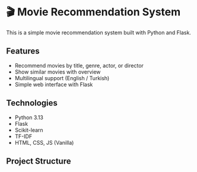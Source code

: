 # 🎬 Movie Recommendation System

This is a simple movie recommendation system built with Python and Flask.

## Features
- Recommend movies by title, genre, actor, or director
- Show similar movies with overview
- Multilingual support (English / Turkish)
- Simple web interface with Flask

## Technologies
- Python 3.13
- Flask
- Scikit-learn
- TF-IDF
- HTML, CSS, JS (Vanilla)

## Project Structure
